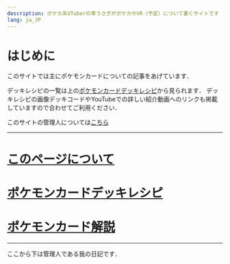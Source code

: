 ```yaml
---
description: ポケカ系VTuberの草うさぎがポケカやVR（予定）について書くサイトです
lang: ja_JP
---
```


# はじめに

このサイトでは主にポケモンカードについての記事をあげています．

デッキレシピの一覧は上の[ポケモンカードデッキレシピ](Deck/recipeHome.md)から見られます．
デッキレシピの画像デッキコードやYouTubeでの詳しい紹介動画へのリンクも掲載していますので合わせてご利用ください．

このサイトの管理人については[こちら](homepage.md)

***

# [このページについて](homepage.md)

# [ポケモンカードデッキレシピ](Deck/recipeHome.md)

# [ポケモンカード解説](Explanation/VSTAR.md)

***
ここから下は管理人である我の日記です．
